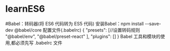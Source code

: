 # learnES6

#Babel：转码器(将 ES6 代码转为 ES5 代码) 
	安装Babel：npm install --save-dev @babel/core
	配置文件(.babelrc)
		{
			"presets": [//设置转码规则
				"@babel/env",
				"@babel/preset-react"
			],
			"plugins": []
		}
	Babel 工具和模块的使用,都必须先写 .babelrc 文件







